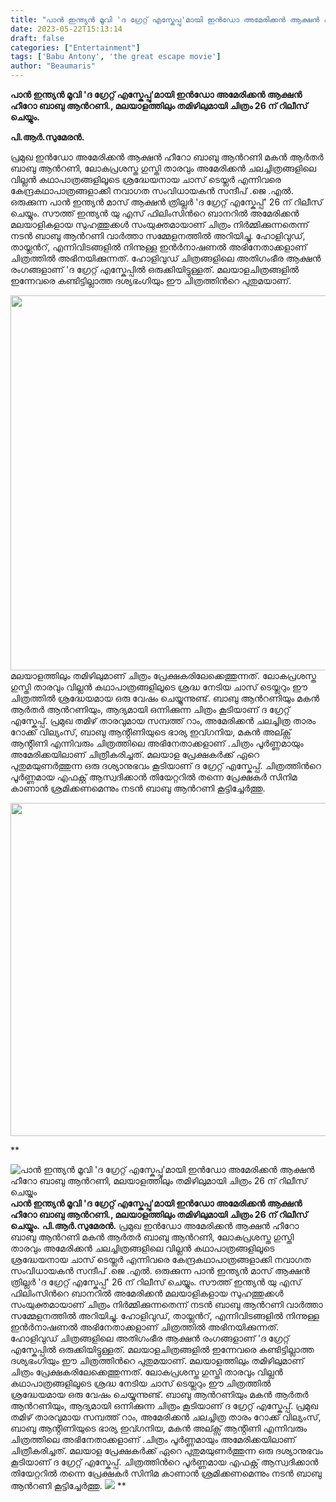 ```yaml
---
title: "പാന്‍ ഇന്ത്യന്‍ മൂവി 'ദ ഗ്രേറ്റ് എസ്കേപ്പു'മായി ഇന്‍ഡോ അമേരിക്കന്‍ ആക്ഷന്‍ ഹീറോ ബാബു ആന്‍റണി, മലയാളത്തിലും തമിഴിലുമായി ചിത്രം 26 ന് റിലീസ് ചെയ്യും"
date: 2023-05-22T15:13:14
draft: false
categories: ["Entertainment"]
tags: ['Babu Antony', 'the great escape movie']
author: "Beaumaris"
---
```


<strong>പാന്‍ ഇന്ത്യന്‍ മൂവി 'ദ ഗ്രേറ്റ് എസ്കേപ്പു'മായി ഇന്‍ഡോ അമേരിക്കന്‍ ആക്ഷന്‍ ഹീറോ ബാബു ആന്‍റണി., മലയാളത്തിലും തമിഴിലുമായി ചിത്രം 26 ന് റിലീസ് ചെയ്യും.</strong>

<strong>പി.ആർ.സുമേരൻ.</strong>

പ്രമുഖ ഇന്‍ഡോ അമേരിക്കന്‍ ആക്ഷന്‍ ഹീറോ ബാബു ആന്‍റണി മകന്‍ ആര്‍തര്‍ ബാബു ആന്‍റണി, ലോകപ്രശസ്ത ഗുസ്തി താരവും അമേരിക്കന്‍ ചലച്ചിത്രങ്ങളിലെ വില്ലന്‍ കഥാപാത്രങ്ങളിലൂടെ ശ്രദ്ധേയനായ ചാസ് ടെയ്ലര്‍ എന്നിവരെ കേന്ദ്രകഥാപാത്രങ്ങളാക്കി നവാഗത സംവിധായകന്‍ സന്ദീപ് .ജെ .എല്‍. ഒരുക്കുന്ന പാന്‍ ഇന്ത്യന്‍ മാസ് ആക്ഷന്‍ ത്രില്ലര്‍ 'ദ ഗ്രേറ്റ് എസ്കേപ്പ്' 26 ന് റിലീസ് ചെയ്യും. സൗത്ത് ഇന്ത്യന്‍ യു എസ് ഫിലിംസിന്‍റെ ബാനറില്‍ അമേരിക്കന്‍ മലയാളികളായ സുഹത്തുക്കള്‍ സംയുക്തമായാണ് ചിത്രം നിര്‍മ്മിക്കുന്നതെന്ന് നടന്‍ ബാബു ആന്‍റണി വാര്‍ത്താ സമ്മേളനത്തില്‍ അറിയിച്ചു. ഹോളിവുഡ്, തായ്ലന്‍റ്, എന്നിവിടങ്ങളില്‍ നിന്നുള്ള ഇന്‍ര്‍നാഷണല്‍ അഭിനേതാക്കളാണ് ചിത്രത്തില്‍ അഭിനയിക്കുന്നത്. ഹോളിവുഡ് ചിത്രങ്ങളിലെ അതിഗംഭീര ആക്ഷന്‍ രംഗങ്ങളാണ് 'ദ ഗ്രേറ്റ് എസ്കേപ്പില്‍ ഒരുക്കിയിട്ടുള്ളത്. മലയാളചിത്രങ്ങളില്‍ ഇന്നേവരെ കണ്ടിട്ടില്ലാത്ത ദശ്യഭംഗിയും ഈ ചിത്രത്തിന്‍റെ പുതുമയാണ്.

<a href="https://cdn.boolokam.com/articles/2023/05/qqqqqqww.jpg"><img class="size-large wp-image-396518 aligncenter" src="https://cdn.boolokam.com/articles/2023/05/qqqqqqww-1024x768.jpg" alt="" width="800" height="600" /></a> മലയാളത്തിലും തമിഴിലുമാണ് ചിത്രം പ്രേക്ഷകരിലേക്കെത്തുന്നത്. ലോകപ്രശസ്ത ഗുസ്തി താരവും വില്ലന്‍ കഥാപാത്രങ്ങളിലൂടെ ശ്രദ്ധ നേടിയ ചാസ് ടെയ്ലറും ഈ ചിത്രത്തില്‍ ശ്രദ്ധേയമായ ഒരു വേഷം ചെയ്യുന്നുണ്ട്. ബാബു ആന്‍റണിയും മകന്‍ ആര്‍തര്‍ ആന്‍റണിയും, ആദ്യമായി ഒന്നിക്കുന്ന ചിത്രം കൂടിയാണ് ദ ഗ്രേറ്റ് എസ്കേപ്പ്. പ്രമുഖ തമിഴ് താരവുമായ സമ്പത്ത് റാം, അമേരിക്കൻ ചലച്ചിത്ര താരം റോക്ക് വില്യംസ്, ബാബു ആൻ്റിണിയുടെ ഭാര്യ ഇവ്ഗനിയ, മകൻ അല്ക്സ് ആൻ്റിണി എന്നിവരും ചിത്രത്തിലെ അഭിനേതാക്കളാണ് .ചിത്രം പൂര്‍ണ്ണമായും അമേരിക്കയിലാണ് ചിത്രീകരിച്ചത്. മലയാള പ്രേക്ഷകര്‍ക്ക് ഏറെ പുതുമയുണര്‍ത്തുന്ന ഒരു ദശ്യാനുഭവം കൂടിയാണ് ദ ഗ്രേറ്റ് എസ്കേപ്പ്. ചിത്രത്തിന്‍റെ പൂര്‍ണ്ണമായ എഫക്റ്റ് ആസ്വദിക്കാന്‍ തിയേറ്ററില്‍ തന്നെ പ്രേക്ഷകര്‍ സിനിമ കാണാന്‍ ശ്രമിക്കണമെന്നും നടന്‍ ബാബു ആന്‍റണി കൂട്ടിച്ചേര്‍ത്തു.

<a href="https://cdn.boolokam.com/articles/2023/05/vvvvv.jpg"><img class="size-large wp-image-396519 aligncenter" src="https://cdn.boolokam.com/articles/2023/05/vvvvv-1024x682.jpg" alt="" width="800" height="533" /></a>

**


![പാന്‍ ഇന്ത്യന്‍ മൂവി 'ദ ഗ്രേറ്റ് എസ്കേപ്പു'മായി ഇന്‍ഡോ അമേരിക്കന്‍ ആക്ഷന്‍ ഹീറോ ബാബു ആന്‍റണി, മലയാളത്തിലും തമിഴിലുമായി ചിത്രം 26 ന് റിലീസ് ചെയ്യും](https://cdn.boolokam.com/articles/2023/05/qqqqqqww-1024x768.jpg)**പാന്‍ ഇന്ത്യന്‍ മൂവി 'ദ ഗ്രേറ്റ് എസ്കേപ്പു'മായി ഇന്‍ഡോ അമേരിക്കന്‍ ആക്ഷന്‍ ഹീറോ ബാബു ആന്‍റണി., മലയാളത്തിലും തമിഴിലുമായി ചിത്രം 26 ന് റിലീസ് ചെയ്യും.** **പി.ആർ.സുമേരൻ.** പ്രമുഖ ഇന്‍ഡോ അമേരിക്കന്‍ ആക്ഷന്‍ ഹീറോ ബാബു ആന്‍റണി മകന്‍ ആര്‍തര്‍ ബാബു ആന്‍റണി, ലോകപ്രശസ്ത ഗുസ്തി താരവും അമേരിക്കന്‍ ചലച്ചിത്രങ്ങളിലെ വില്ലന്‍ കഥാപാത്രങ്ങളിലൂടെ ശ്രദ്ധേയനായ ചാസ് ടെയ്ലര്‍ എന്നിവരെ കേന്ദ്രകഥാപാത്രങ്ങളാക്കി നവാഗത സംവിധായകന്‍ സന്ദീപ് .ജെ .എല്‍. ഒരുക്കുന്ന പാന്‍ ഇന്ത്യന്‍ മാസ് ആക്ഷന്‍ ത്രില്ലര്‍ 'ദ ഗ്രേറ്റ് എസ്കേപ്പ്' 26 ന് റിലീസ് ചെയ്യും. സൗത്ത് ഇന്ത്യന്‍ യു എസ് ഫിലിംസിന്‍റെ ബാനറില്‍ അമേരിക്കന്‍ മലയാളികളായ സുഹത്തുക്കള്‍ സംയുക്തമായാണ് ചിത്രം നിര്‍മ്മിക്കുന്നതെന്ന് നടന്‍ ബാബു ആന്‍റണി വാര്‍ത്താ സമ്മേളനത്തില്‍ അറിയിച്ചു. ഹോളിവുഡ്, തായ്ലന്‍റ്, എന്നിവിടങ്ങളില്‍ നിന്നുള്ള ഇന്‍ര്‍നാഷണല്‍ അഭിനേതാക്കളാണ് ചിത്രത്തില്‍ അഭിനയിക്കുന്നത്. ഹോളിവുഡ് ചിത്രങ്ങളിലെ അതിഗംഭീര ആക്ഷന്‍ രംഗങ്ങളാണ് 'ദ ഗ്രേറ്റ് എസ്കേപ്പില്‍ ഒരുക്കിയിട്ടുള്ളത്. മലയാളചിത്രങ്ങളില്‍ ഇന്നേവരെ കണ്ടിട്ടില്ലാത്ത ദശ്യഭംഗിയും ഈ ചിത്രത്തിന്‍റെ പുതുമയാണ്. [](https://cdn.boolokam.com/articles/2023/05/qqqqqqww.jpg) മലയാളത്തിലും തമിഴിലുമാണ് ചിത്രം പ്രേക്ഷകരിലേക്കെത്തുന്നത്. ലോകപ്രശസ്ത ഗുസ്തി താരവും വില്ലന്‍ കഥാപാത്രങ്ങളിലൂടെ ശ്രദ്ധ നേടിയ ചാസ് ടെയ്ലറും ഈ ചിത്രത്തില്‍ ശ്രദ്ധേയമായ ഒരു വേഷം ചെയ്യുന്നുണ്ട്. ബാബു ആന്‍റണിയും മകന്‍ ആര്‍തര്‍ ആന്‍റണിയും, ആദ്യമായി ഒന്നിക്കുന്ന ചിത്രം കൂടിയാണ് ദ ഗ്രേറ്റ് എസ്കേപ്പ്. പ്രമുഖ തമിഴ് താരവുമായ സമ്പത്ത് റാം, അമേരിക്കൻ ചലച്ചിത്ര താരം റോക്ക് വില്യംസ്, ബാബു ആൻ്റിണിയുടെ ഭാര്യ ഇവ്ഗനിയ, മകൻ അല്ക്സ് ആൻ്റിണി എന്നിവരും ചിത്രത്തിലെ അഭിനേതാക്കളാണ് .ചിത്രം പൂര്‍ണ്ണമായും അമേരിക്കയിലാണ് ചിത്രീകരിച്ചത്. മലയാള പ്രേക്ഷകര്‍ക്ക് ഏറെ പുതുമയുണര്‍ത്തുന്ന ഒരു ദശ്യാനുഭവം കൂടിയാണ് ദ ഗ്രേറ്റ് എസ്കേപ്പ്. ചിത്രത്തിന്‍റെ പൂര്‍ണ്ണമായ എഫക്റ്റ് ആസ്വദിക്കാന്‍ തിയേറ്ററില്‍ തന്നെ പ്രേക്ഷകര്‍ സിനിമ കാണാന്‍ ശ്രമിക്കണമെന്നും നടന്‍ ബാബു ആന്‍റണി കൂട്ടിച്ചേര്‍ത്തു. [![](https://cdn.boolokam.com/articles/2023/05/vvvvv-1024x682.jpg)](https://cdn.boolokam.com/articles/2023/05/vvvvv.jpg) **

